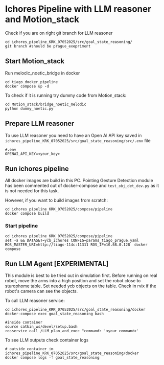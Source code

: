 # Ichores Pipeline with LLM reasoner and Motion_stack

Check if you are on right git branch for LLM reasoner
```
cd ichores_pipeline_KRK_07052025/src/goal_state_reasoning/
git branch #should be prague_exepriment
```

## Start Motion_stack
Run melodic_noetic_bridge in docker
```
cd tiago_docker_pipeline
docker compose up -d

```

To check if it is running try dummy code from Motion_stack:
```
cd Motion_stack/bridge_noetic_melodic
python dummy_noetic.py
```

## Prepare LLM reasoner
To use LLM reasoner you need to have an Open AI API key saved in `ichores_pipeline_KRK_07052025/src/goal_state_reasoning/src/.env` file 
```
#.env
OPENAI_API_KEY=<your_key>
```
## Run ichores pipeline

All docker images are build in this PC. Pointing Gesture Detection module has been commented out of docker-compose and `test_obj_det_dev.py` as it is not needed for this task.

However, if you want to build images from scratch:
```
cd ichores_pipeline_KRK_07052025/compose/pipeline
docker compose build
```

### Start pipeline
```
cd ichores_pipeline_KRK_07052025/compose/pipeline
set -a && DATASET=ycb_ichores CONFIG=params_tiago_prague.yaml ROS_MASTER_URI=http://tiago-114c:11311 ROS_IP=10.68.0.128  docker compose
```

## Run LLM Agent \[EXPERIMENTAL\]

This module is best to be tried out in simulation first.
Before running on real robot, move the arms into a high position and set the robot close to sturophome table.
Set needed ycb objects on the table.
Check in rvix if the robot's camera can see the objects.


To call LLM reasoner service:
```
cd ichores_pipeline_KRK_07052025/src/goal_state_reasoning/docker
docker-compose exec goal_state_reasoning bash

#inside container
source catkin_ws/devel/setup.bash
rosservice call /LLM_plan_and_exec "command: '<your command>'
```

To see LLM outputs check container logs
```
# outside container in ichores_pipeline_KRK_07052025/src/goal_state_reasoning/docker
docker compose logs -f goal_state_reasoning 
```


